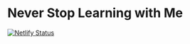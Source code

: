 # Never Stop Learning with Me

[![Netlify Status](https://api.netlify.com/api/v1/badges/636fd40e-78bd-4852-b82b-f42df8be9a15/deploy-status)](https://app.netlify.com/sites/gallant-hamilton-c20c9c/deploys)
